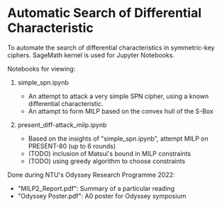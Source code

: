 # Automatic Search of Differential Characteristic
 To automate the search of differential characteristics in symmetric-key ciphers. 
 SageMath kernel is used for Jupyter Notebooks. 

Notebooks for viewing: 
1. simple_spn.ipynb
   - An attempt to attack a very simple SPN cipher, using a known differential characteristic. 
   - An attampt to form MILP based on the convex hull of the S-Box

2. present_diff-attack_milp.ipynb
   - Based on the insights of "simple_spn.ipynb", attempt MILP on PRESENT-80 (up to 6 rounds)
   - (TODO) inclusion of Matsui's bound in MILP constraints
   - (TODO) using greedy algorithm to choose constraints

Done during NTU's Odyssey Research Programme 2022: 
   - "MILP2_Report.pdf": Summary of a particular reading
   - "Odyssey Poster.pdf": A0 poster for Odyssey symposium
